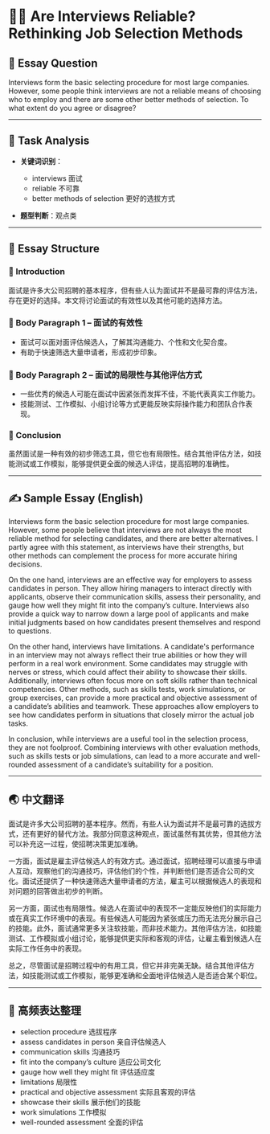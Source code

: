 # 🧑‍💼 Are Interviews Reliable? Rethinking Job Selection Methods

## 📌 Essay Question

Interviews form the basic selecting procedure for most large companies. However, some people think interviews are not a reliable means of choosing who to employ and there are some other better methods of selection. To what extent do you agree or disagree?

---

## 🧠 Task Analysis

- **关键词识别**：
  - interviews 面试
  - reliable 不可靠
  - better methods of selection 更好的选拔方式

- **题型判断**：观点类

---

## 🧱 Essay Structure

### 🔹 Introduction
面试是许多大公司招聘的基本程序，但有些人认为面试并不是最可靠的评估方法，存在更好的选择。本文将讨论面试的有效性以及其他可能的选择方法。

### 🔹 Body Paragraph 1 – 面试的有效性
- 面试可以面对面评估候选人，了解其沟通能力、个性和文化契合度。
- 有助于快速筛选大量申请者，形成初步印象。

### 🔹 Body Paragraph 2 – 面试的局限性与其他评估方式
- 一些优秀的候选人可能在面试中因紧张而发挥不佳，不能代表真实工作能力。
- 技能测试、工作模拟、小组讨论等方式更能反映实际操作能力和团队合作表现。

### 🔹 Conclusion
虽然面试是一种有效的初步筛选工具，但它也有局限性。结合其他评估方法，如技能测试或工作模拟，能够提供更全面的候选人评估，提高招聘的准确性。

---

## ✍️ Sample Essay (English)

Interviews form the basic selection procedure for most large companies. However, some people believe that interviews are not always the most reliable method for selecting candidates, and there are better alternatives. I partly agree with this statement, as interviews have their strengths, but other methods can complement the process for more accurate hiring decisions.

On the one hand, interviews are an effective way for employers to assess candidates in person. They allow hiring managers to interact directly with applicants, observe their communication skills, assess their personality, and gauge how well they might fit into the company’s culture. Interviews also provide a quick way to narrow down a large pool of applicants and make initial judgments based on how candidates present themselves and respond to questions.

On the other hand, interviews have limitations. A candidate's performance in an interview may not always reflect their true abilities or how they will perform in a real work environment. Some candidates may struggle with nerves or stress, which could affect their ability to showcase their skills. Additionally, interviews often focus more on soft skills rather than technical competencies. Other methods, such as skills tests, work simulations, or group exercises, can provide a more practical and objective assessment of a candidate’s abilities and teamwork. These approaches allow employers to see how candidates perform in situations that closely mirror the actual job tasks.

In conclusion, while interviews are a useful tool in the selection process, they are not foolproof. Combining interviews with other evaluation methods, such as skills tests or job simulations, can lead to a more accurate and well-rounded assessment of a candidate’s suitability for a position.

---

## 🌏 中文翻译

面试是许多大公司招聘的基本程序。然而，有些人认为面试并不是最可靠的选拔方式，还有更好的替代方法。我部分同意这种观点，面试虽然有其优势，但其他方法可以补充这一过程，使招聘决策更加准确。

一方面，面试是雇主评估候选人的有效方式。通过面试，招聘经理可以直接与申请人互动，观察他们的沟通技巧，评估他们的个性，并判断他们是否适合公司的文化。面试还提供了一种快速筛选大量申请者的方法，雇主可以根据候选人的表现和对问题的回答做出初步的判断。

另一方面，面试也有局限性。候选人在面试中的表现不一定能反映他们的实际能力或在真实工作环境中的表现。有些候选人可能因为紧张或压力而无法充分展示自己的技能。此外，面试通常更多关注软技能，而非技术能力。其他评估方法，如技能测试、工作模拟或小组讨论，能够提供更实际和客观的评估，让雇主看到候选人在实际工作任务中的表现。

总之，尽管面试是招聘过程中的有用工具，但它并非完美无缺。结合其他评估方法，如技能测试或工作模拟，能够更准确和全面地评估候选人是否适合某个职位。

---

## 🧾 高频表达整理

- selection procedure 选拔程序  
- assess candidates in person 亲自评估候选人  
- communication skills 沟通技巧  
- fit into the company’s culture 适应公司文化  
- gauge how well they might fit 评估适应度  
- limitations 局限性  
- practical and objective assessment 实际且客观的评估  
- showcase their skills 展示他们的技能  
- work simulations 工作模拟  
- well-rounded assessment 全面的评估  
